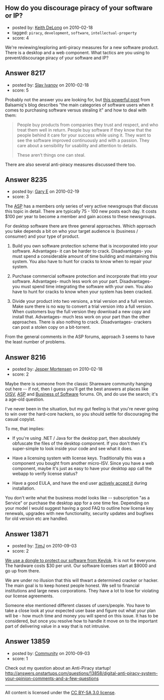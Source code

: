## How do you discourage piracy of your software or IP?

- posted by: [Keith DeLong](https://stackexchange.com/users/-1/888-keith-delong) on 2010-02-18
- tagged: `piracy`, `development`, `software`, `intellectual-property`
- score: 4

We're reviewing/exploring anti-piracy measures for a new software product. There is a desktop and a web component. What tactics are you using to prevent/discourage piracy of your software and IP?


## Answer 8217

- posted by: [Slav Ivanov](https://stackexchange.com/users/-1/23-slav-ivanov) on 2010-02-18
- score: 5

<p>Probably not the answer you are looking for, but <a href="http://blogs.balsamiq.com/product/2008/10/19/my-views-on-software-piracy/" rel="nofollow">this powerful post</a> from Balsamiq's blog describes "the main categories of software users when it comes to purchasing software versus stealing it" and how to deal with them:</p>

<blockquote>
  <p>People buy products from companies
  they trust and respect, and who treat
  them well in return. People buy
  software if they know that the people
  behind it care for your success while
  using it. They want to see the
  software improved continuously and
  with a passion. They care about a
  sensibility for usability and
  attention to details. </p>
  
  <p>These aren’t things one can steal.</p>
</blockquote>

<p>There are also several anti-piracy measures discussed there too.</p>



## Answer 8235

- posted by: [Gary E](https://stackexchange.com/users/-1/2587-gary-e) on 2010-02-19
- score: 3

The <a href="http://www.asp-software.org">ASP</a> has a members only series of very active newsgroups that discuss this topic in detail. There are typically 75 - 100 new posts each day. It costs $100 per year to become a member and gain access to these newsgroups.

For desktop software there are three general approaches. Which approach you take depends a bit on who your target audience is (business / consumer) and your type of product.

1) Build you own software protection scheme that is incorporated into your software. Advantages- it can be harder to crack. Disadvantages- you must spend a considerable amount of time building and maintaining this system. You also have to hunt for cracks to know when to repair your system.

2) Purchase commercial software protection and incorporate that into your software. Advantages- much less work on your part. Disadvantages- you must spend time integrating the software with your own. You also have to hunt for cracks to know when your system has been cracked.

3) Divide your product into two versions, a trial version and a full version. Make sure there is no way to convert a trial version into a full version. When customers buy the full version they download a new copy and install that. Advantages- much less work on your part than the other approaches. There is also nothing to crack. Disadvantages- crackers can post a stolen copy on a bit-torrent.

From the general comments in the ASP forums, approach 3 seems to have the least number of problems.



## Answer 8216

- posted by: [Jesper Mortensen](https://stackexchange.com/users/-1/1261-jesper-mortensen) on 2010-02-18
- score: 2

<p>Maybe there is someone from the classic Shareware community hanging out here -- if not, then I guess you'll get the best answers at places like <a href="http://www.oisv.com" rel="nofollow">OISV</a>, <a href="http://www.asp-shareware.org" rel="nofollow">ASP</a> and <a href="http://discuss.joelonsoftware.com/default.asp?biz" rel="nofollow">Business of Software</a> forums. Oh, and do use the search; it's a age-old question.</p>

<p>I've never been in the situation, but my gut feeling is that you're never going to win over the hard-core hackers, so you should settle for discouraging the casual copyist.</p>

<p>To me, that implies:</p>

<ul>
<li><p>If you're using .NET / Java for the desktop part, then absolutely obfuscate the files of the desktop component. If you don't then it's super-simple to look inside your code and see what it does.</p></li>
<li><p>Have a licensing system with license keys. Traditionally this was a component you bought from another micro-ISV. Since you have a web component, maybe it's just as easy to have your desktop app call the webapp to verify license status?</p></li>
<li><p>Have a good EULA, and have the end user <a href="http://www.fenwick.com/docstore/Publications/Corporate/Top%5F10.pdf" rel="nofollow">actively accept it</a> during installation.</p></li>
</ul>

<p>You don't write what the business model looks like -- subscription "as a Service" or purchase the desktop app for a one time fee. Depending on your model I would suggest having a good FAQ to outline how license key renewals, upgrades with new functionality, security updates and bugfixes for old version etc are handled.</p>



## Answer 13871

- posted by: [TimJ](https://stackexchange.com/users/-1/1172-timj) on 2010-09-03
- score: 2

<p><a href="http://www.keylok.com/" rel="nofollow">We use a dongle to protect our software from Keylok</a>.  It is not for everyone.  The hardware costs $30 per unit.  Our software licenses start at $9000 and go up from there.  </p>

<p>We are under no illusion that this will thwart a determined cracker or hacker.  The main goal is to keep honest people honest.  We sell to financial institutions and large news corporations.  They have a lot to lose for violating our license agreements.  </p>

<p>Someone else mentioned different classes of users/people.  You have to take a close look at your expected user base and figure out what your plan will be - how much time and money you will spend on this issue.  It has to be considered, but once you resolve how to handle it move on to the important part of delivering value in a way that is not intrusive.</p>



## Answer 13859

- posted by: [Community](https://stackexchange.com/users/-1/-1-community) on 2010-09-03
- score: 1

Check out my question about an Anti-Piracy startup!
http://answers.onstartups.com/questions/13858/digital-anti-piracy-system-your-opinion-comments-and-a-few-questions



---

All content is licensed under the [CC BY-SA 3.0 license](https://creativecommons.org/licenses/by-sa/3.0/).
